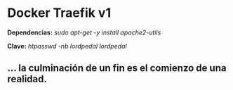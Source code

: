 # Docker Traefik v1

**Dependencias:** *sudo apt-get -y install apache2-utils*

**Clave:** *htpasswd -nb lordpedal lordpedal*

## ... la culminación de un fin es el comienzo de una realidad.
